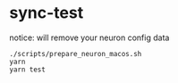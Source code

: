 # sync-test

notice: will remove your neuron config  data

```shell
./scripts/prepare_neuron_macos.sh
yarn 
yarn test 
```
